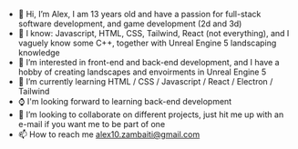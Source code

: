 - 👋 Hi, I’m Alex, I am 13 years old and have a passion for full-stack software development, and game development (2d and 3d)
- 🧠 I know: Javascript, HTML, CSS, Tailwind, React (not everything), and I vaguely know some C++, together with Unreal Engine 5 landscaping knowledge
- 👀 I’m interested in front-end and back-end development, and I have a hobby of creating landscapes and envoirments in Unreal Engine 5
- 🌱 I’m currently learning HTML / CSS / Javascript / React / Electron / Tailwind
- ⌚ I'm looking forward to learning back-end development
- 💞️ I’m looking to collaborate on different projects, just hit me up with an e-mail if you want me to be part of one
- 📫 How to reach me alex10.zambaiti@gmail.com

<!---
user-name-user/user-name-user is a ✨ special ✨ repository because its `README.md` (this file) appears on your GitHub profile.
You can click the Preview link to take a look at your changes.
--->
